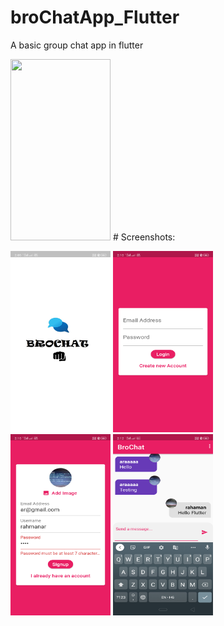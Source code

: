 # broChatApp_Flutter
A basic group chat app in flutter 

<img src="https://github.com/rahamanar/broChatApp_Flutter/blob/main/brochat.gif" width="160" height="290">
# Screenshots:

<img src="https://github.com/rahamanar/broChatApp_Flutter/blob/main/Screenshot_1.png" width="160" height="290">                    <img src="https://github.com/rahamanar/broChatApp_Flutter/blob/main/Screenshot_2.png" width="160" height="290">                    <br/><img src="https://github.com/rahamanar/broChatApp_Flutter/blob/main/Screenshot_3.png" width="160" height="290">                    <img src="https://github.com/rahamanar/broChatApp_Flutter/blob/main/Screenshot_4.png" width="160" height="290">             
<br/>

